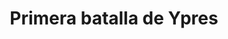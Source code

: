 ﻿---
title: "Primera batalla de Ypres"
permalink: periodes_969.html
layout: periode
dataInici: 1914-10-19
dataFi: 1914-11-22
sidebar: periodes
pares:
  - id: 314
    title: "Carrera al Mar"
    dataInici: "(1914-10-17)"
    dataFi: "(1914-10-19)"

fills:
jocsPrincipals:
jocsEscenaris:
jocsEpoca:
  - title: "Clash of Giants II"
    bggId: 13709
    escenari: "First Ypres"
    dataInici: 
    dataFi: 

jocsEpocaEscenaris:
---
